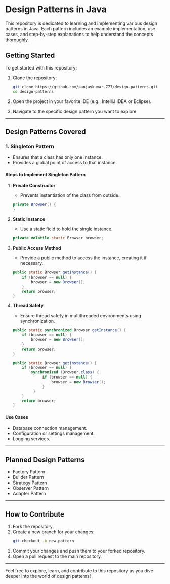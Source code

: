# Design Patterns in Java

This repository is dedicated to learning and implementing various design patterns in Java. Each pattern includes an example implementation, use cases, and step-by-step explanations to help understand the concepts thoroughly.

## Getting Started

To get started with this repository:

1. Clone the repository:
   ```bash
   git clone https://github.com/sanjaykumar-777/design-patterns.git
   cd design-patterns
   ```

2. Open the project in your favorite IDE (e.g., IntelliJ IDEA or Eclipse).

3. Navigate to the specific design pattern you want to explore.

---

## Design Patterns Covered

### 1. Singleton Pattern
- Ensures that a class has only one instance.
- Provides a global point of access to that instance.

#### Steps to Implement Singleton Pattern

1. **Private Constructor**
   - Prevents instantiation of the class from outside.
   ```java
   private Browser() {
   }
   ```

2. **Static Instance**
   - Use a static field to hold the single instance.
   ```java
   private volatile static Browser browser;
   ```

3. **Public Access Method**
   - Provide a public method to access the instance, creating it if necessary.
   ```java
   public static Browser getInstance() {
       if (browser == null) {
           browser = new Browser();
       }
       return browser;
   }
   ```

4. **Thread Safety**
   - Ensure thread safety in multithreaded environments using synchronization.
   ```java
   public static synchronized Browser getInstance() {
       if (browser == null) {
           browser = new Browser();
       }
       return browser;
   }

   public static Browser getInstance() {
       if (browser == null) {
           synchronized (Browser.class) {
                if (browser == null) {
                    browser = new Browser();
                }
            }
       }
       return browser;
   }
   ```

#### Use Cases
- Database connection management.
- Configuration or settings management.
- Logging services.

---

## Planned Design Patterns

- Factory Pattern
- Builder Pattern
- Strategy Pattern
- Observer Pattern
- Adapter Pattern

---

## How to Contribute

1. Fork the repository.
2. Create a new branch for your changes:
   ```bash
   git checkout -b new-pattern
   ```
3. Commit your changes and push them to your forked repository.
4. Open a pull request to the main repository.

---

Feel free to explore, learn, and contribute to this repository as you dive deeper into the world of design patterns!
